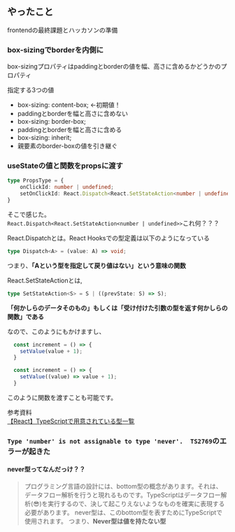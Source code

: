## やったこと
frontendの最終課題とハッカソンの準備

### box-sizingでborderを内側に
box-sizingプロパティはpaddingとborderの値を幅、高さに含めるかどうかのプロパティ  

指定する3つの値  
- box-sizing: content-box; ←初期値！
 - paddingとborderを幅と高さに含めない
- box-sizing: border-box;
 - paddingとborderを幅と高さに含める
- box-sizing: inherit;
 - 親要素のborder-boxの値を引き継ぐ

### useStateの値と関数をpropsに渡す
```ts
type PropsType = {
	onClickId: number | undefined;
	setOnClickId: React.Dispatch<React.SetStateAction<number | undefined>>
}
```
そこで感じた。  
`React.Dispatch<React.SetStateAction<number | undefined>>`これ何？？？  

React.Dispatchとは。React Hooksでの型定義は以下のようになっている
```ts
type Dispatch<A> = (value: A) => void;
```
つまり、**「Aという型を指定して戻り値はない」という意味の関数**  

React.SetStateActionとは,
```ts
type SetStateAction<S> = S | ((prevState: S) => S);
```
**「何かしらのデータそのもの」もしくは「受け付けた引数の型を返す何かしらの関数」である**  

なので、このようにもかけますし、
```ts
  const increment = () => {
    setValue(value + 1);
  }
```
```ts
  const increment = () => {
    setValue((value) => value + 1);
  }
```
このように関数を渡すことも可能です。

参考資料  
[【React】TypeScriptで用意されている型一覧](http://www.code-magagine.com/?p=13261)  


### `Type 'number' is not assignable to type 'never'.  TS2769`のエラーが起きた

#### never型ってなんだっけ？？
>プログラミング言語の設計には、bottom型の概念があります。それは、データフロー解析を行うと現れるものです。TypeScriptはデータフロー解析(😎)を実行するので、決して起こりえないようなものを確実に表現する必要があります。
never型は、このbottom型を表すためにTypeScriptで使用されます。
つまり、**Never型は値を持たない型**  
